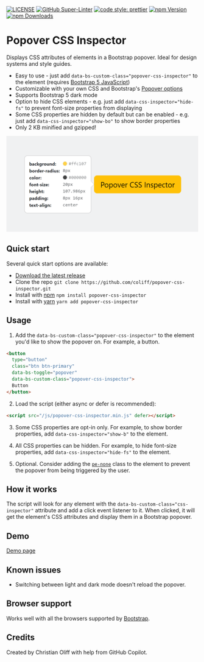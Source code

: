[![LICENSE](https://img.shields.io/badge/license-MIT-lightgrey.svg)](https://raw.githubusercontent.com/coliff/popover-css-inspector/main/LICENSE)
[![GitHub Super-Linter](https://github.com/coliff/popover-css-inspector/workflows/Lint%20Code%20Base/badge.svg)](https://github.com/marketplace/actions/super-linter)
[![code style: prettier](https://img.shields.io/badge/code_style-prettier-ff69b4.svg?style=flat-square)](https://github.com/prettier/prettier)
[![npm Version](https://img.shields.io/npm/v/popover-css-inspector)](https://www.npmjs.com/package/popover-css-inspector)
[![npm Downloads](https://img.shields.io/npm/dt/popover-css-inspector.svg)](https://www.npmjs.com/package/popover-css-inspector)

# Popover CSS Inspector

Displays CSS attributes of elements in a Bootstrap popover. Ideal for design systems and style guides.

- Easy to use - just add `data-bs-custom-class="popover-css-inspector"` to the element (requires [Bootstrap 5 JavaScript](https://getbootstrap.com/docs/5.3/getting-started/introduction/#quick-start))
- Customizable with your own CSS and Bootstrap's [Popover options](https://getbootstrap.com/docs/5.3/components/popovers/#options)
- Supports Bootstrap 5 dark mode
- Option to hide CSS elements - e.g. just add `data-css-inspector="hide-fs"` to prevent font-size properties from displaying
- Some CSS properties are hidden by default but can be enabled - e.g. just add `data-css-inspector="show-bo"` to show border properties
- Only 2 KB minified and gzipped!

![Popover CSS Inspector](.github/social-preview.png)

## Quick start

Several quick start options are available:

- [Download the latest release](https://github.com/coliff/popover-css-inspector/releases/latest)
- Clone the repo `git clone https://github.com/coliff/popover-css-inspector.git`
- Install with [npm](https://www.npmjs.com/package/popover-css-inspector) `npm install popover-css-inspector`
- Install with [yarn](https://yarnpkg.com/en/package/popover-css-inspector) `yarn add popover-css-inspector`

## Usage

1. Add the `data-bs-custom-class="popover-css-inspector"` to the element you'd like to show the popover on. For example, a button.

```html
<button
  type="button"
  class="btn btn-primary"
  data-bs-toggle="popover"
  data-bs-custom-class="popover-css-inspector">
  Button
</button>
```

2. Load the script (either async or defer is recommended):

```html
<script src="/js/popover-css-inspector.min.js" defer></script>
```

3. Some CSS properties are opt-in only. For example, to show border properties, add `data-css-inspector="show-b"` to the element.

4. All CSS properties can be hidden. For example, to hide font-size properties, add `data-css-inspector="hide-fs"` to the element.

5. Optional. Consider adding the [`pe-none`](https://getbootstrap.com/docs/5.3/utilities/interactions/#pointer-events) class to the element to prevent the popover from being triggered by the user.

## How it works

The script will look for any element with the `data-bs-custom-class="css-inspector"` attribute and add a click event listener to it. When clicked, it will get the element's CSS attributes and display them in a Bootstrap popover.

## Demo

[Demo page](https://coliff.github.io/popover-css-inspector/)

## Known issues

- Switching between light and dark mode doesn't reload the popover.

## Browser support

Works well with all the browsers supported by [Bootstrap](https://getbootstrap.com/docs/5.3/getting-started/browsers-devices/#supported-browsers).

## Credits

Created by Christian Oliff with help from GitHub Copilot.
